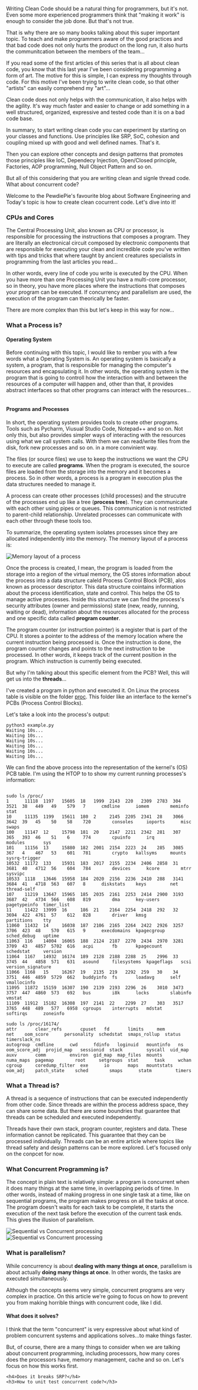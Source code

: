 <div style="text-align: left;">
    <p>
        Writing Clean Code should be a natural thing for programmers, but it's not. Even some more experienced programmers
        think that "making it work" is enough to consider the job done. But that's not true.
    </p>
    <p>
        That is why there are so many books talking about this super important topic. To teach and make programmers aware
        of the good practices and that bad code does not only hurts the product on the long run, it also
        hurts the communitcation between the members of the team...
    </p>
    <p>
        If you read some of the first articles of this series that is all about clean code,
        you know that this last year I've been considering programming a form of art.
        The motive for this is simple, I can express my thoughts through code.
        For this motive I've been trying to write clean code, so that other "artists" can easily comprehend my "art"...
    </p>
    <p>
        Clean code does not only helps with the communication, it also helps with the agility. It's way much faster
        and easier to change or add something in a well structured, organized, expressive and tested code
        than it is on a bad code base.
    </p>
    <p>
        In summary, to start writing clean code you can experiment by starting on your classes and functions. Use principles
        like SRP, SoC, cohesion and coupling mixed up with good and well defined names. That's it. 
    </p>
    <p>
        Then you can explore other concepts and design patterns that promotes those principles 
        like IoC, Dependecy Injection, Open/Closed principle, Factories, AOP programming, Null Object Pattern and so on.
    </p>
    <p>
        But all of this considering that you are writing clean and signle thread code. What about concurrent code?
    </p>
    <p>
        Welcome to the PewdiePie's favourite blog about Software Engineering and Today's topic is 
        how to create clean cocurrent code. Let's dive into it! 
    </p>
    <h3>CPUs and Cores</h3>
    <p>
        The Central Processing Unit, also known as CPU or processor, is responsible for processing the instructions that
        composes a program. They are literally an electronical circuit composed by electronic components that
        are responsible for executing your clean and incredible code you've written with tips and tricks that where
        taught by ancient creatures specialists in programming from the last articles you read...
    </p>
    <p>
        In other words, every line of code you write is executed by the CPU. When you have more than one Processing Unit
        you have a multi-core processor, so in theory, you have more places where the instructions that composes your program
        can be executed. If concurrency and parallelism are used, the execution of the program can theorically be faster.
    </p>
    <p>
        There are more complex than this but let's keep in this way for now...
    </p>
    <h3>What a Process is?</h3>
    <h4>Operating System</h4>
    <p>
        Before continuing with this topic, I would like to rember you with a few words what a Operating System is.
        An operating system is basically a system, a program, that is responsible for managing the computer's resources
        and encapsulating it. In other words, the operating system is the program that is going to controll how the interaction
        with and between the resources of a computer will happen and, other than that, it provides abstract interfaces
        so that other programs can interact with the resources...
    </p>
    <img src="images/clean-concurrent-code/concurrency-operating-system.svg" class="post-img" alt="">
    <h4>Programs and Processes</h4>
    <p>
        In short, the operating system provides tools to create other programs. Tools such as Pycharm, Viusual Studio Code, Notepad++ and so on.
        Not only this, but also provides simpler ways of interacting with the resources using what we call system calls. With them we can read/write
        files from the disk, fork new processes and so on. in a more convinient way.
    </p>
    <p>
        The files (or source files) we use to keep the instructions we want the CPU to execute are called <strong>programs</strong>. When the program is
        executed, the source files are loaded from the storage into the memory and it becomes a process. So in other words,
        a process is a program in execution plus the data structures needed to manage it.
    </p>
    <p>
        A process can create other processes (child processes) and the strucutre of the processes end up like a tree (<strong>process tree</strong>).
        They can communicate with each other using pipes or queues. This communication is not restricted to parent-child relationship.
        Unrelated processes can communicate with each other through these tools too. 
    </p>
    <p>
        To summarize, the operating system isolates processes since they are allocated independently into the memory. The memory layout of a process
        is:
    </p>
    <img class="post-img" src="images/clean-concurrent-code/concurrency-memory-layout.svg" alt="Memory layout of a process">
    <p>
        Once the process is created, I mean, the program is loaded from the storage into a region of the virtual memory,
        the OS stores information about the process into a data structure caleld Process Control Block (PCB), alos known as
        processor descriptor. This data structure cointains information about the process identification, state and control.
        This helps the OS to manage active processes. Inside this structure we can find the process's security attributes
        (owner and permissions) state (new, ready, running, waiting or dead), information about the resources allocated
        for the process and one specific data called <strong>program counter</strong>.
    </p>
    <p>
        The program counter (or instruction pointer) is a register that is part of the CPU. It stores a 
        pointer to the address of the memory location where the current instruction being processed is.
        Once the instruction is done, the program counter changes and points to the next instruction to be processed.
        In other words, it keeps track of the current position in the program. Which instruction is currently being
        executed.
    </p>
    <p>
        But why I'm talking about this specific element from the PCB? Well, this will get us into the <strong>threads</strong>...
    </p>
    <p>
        I've created a program in python and executed it. On Linux the process table is visible on the
        folder <a href="https://www.kernel.org/doc/html/latest/filesystems/proc.html" target="blank">proc</a>.
        This folder like an interface to the kernel's PCBs (Process Control Blocks).
    </p>
    <p>Let's take a look into the process's output:</p>
<pre>
<code class="code-snippet type-bash" style="margin: 0;">python3 example.py 
Waiting 10s...
Waiting 10s...
Waiting 10s...
Waiting 10s...
Waiting 10s...
Waiting 10s...</code>
</pre>
    <p>
        We can find the above process into the representation of the kernel's (OS) PCB table. I'm using the HTOP to
        to show my current running processes's information:
    </p>
    <img src="images/clean-concurrent-code/htop.png" class="post-img" alt="">
<pre><code class="code-snippet type-bash">sudo ls /proc/
1      11118  1197   15605  18	 1999  2143  220   2309  2783  304   3521  38	449   49    579   7	     cmdline	  iomem        meminfo	     stat
10     11135  1199   15611  180  2     2145  2205  2341  28    3066  3642  39	45    50    58	  720	     consoles	  ioports      misc	     swaps
100    11147  12     15798  181  20    2147  2211  2342  281   307   365   393	46    51    6	  774	     cpuinfo	  irq	       modules	     sys
101    11156  13     15880  182  2001  2154  2223  24	 285   3085  367   4	467   53    601   781	     crypto	  kallsyms     mounts	     sysrq-trigger
10532  11172  133    15931  183  2017  2155  2234  2406  2858  31    3681  40	4712  56    604   784	     devices	  kcore        mtrr	     sysvipc
10533  1118   13646  15958  184  2020  2156  2236  2410  288   3141  3684  41	4718  563   607   8	     diskstats	  keys	       net	     thread-self
107    11219  13647  15965  185  2035  2161  2253  2414  2900  3193  3687  42	4734  566   608   819	     dma	  key-users    pagetypeinfo  timer_list
11     11422  13999  16     186  21    2164  2254  2418  292   32    3694  422	4761  57    612   828	     driver	  kmsg	       partitions    tty
11060  11432  14     16038  187  2106  2165  2264  2422  2926  3257  3706  423	48    570   615   9	     execdomains  kpagecgroup  sched_debug   uptime
11063  116    14004  16065  188  2124  2187  2270  2434  2970  3281  3709  43	4857  5702  616   acpi	     fb		  kpagecount   schedstat     version
11064  1167   14932  16174  189  2128  2188  2288  25	 2996  33    3745  44	4858  571   631   asound     filesystems  kpageflags   scsi	     version_signature
11066  1168   15     16267  19	 2135  219   2292  259	 30    34    3751  446	4859  5729  662   buddyinfo  fs		  loadavg      self	     vmallocinfo
11095  11872  15159  16307  190  2139  2193  2296  26	 3010  3473  3757  447	4860  573   692   bus	     i8k	  locks        slabinfo      vmstat
11109  11912  15182  16308  197  2141  22    2299  27	 303   3517  3765  448	489   577   6958  cgroups    interrupts   mdstat       softirqs      zoneinfo
</code></pre>
<pre><code class="code-snippet type-bash">sudo ls /proc/16174/
attr	   clear_refs	    cpuset   fd       limits	 mem	     net	oom_score      personality  schedstat  smaps_rollup  status   timerslack_ns
autogroup  cmdline	    cwd      fdinfo   loginuid	 mountinfo   ns		oom_score_adj  projid_map   sessionid  stack	     syscall  uid_map
auxv	   comm		    environ  gid_map  map_files  mounts      numa_maps	pagemap        root	    setgroups  stat	     task     wchan
cgroup	   coredump_filter  exe      io       maps	 mountstats  oom_adj	patch_state    sched	    smaps      statm	     timers
</code></pre>
    <h3>What a Thread is?</h3>
    <p> 
        A thread is a sequence of instructions that can be executed independently from other code. Since threads are
        within the process address space, they can share some data. But there are some boundries that guarantee that
        threads can be scheduled and executed independently.
    </p>
    <p>
        Threads have their own stack, program counter, registers and data. These information cannot be replicated.
        This guarantee that they can be processed individually. Threads can be an entire article where 
        topics like thread safety and design patterns can be more explored. Let's focused only on the conpcet for now.
    </p>
    <h3>What Concurrent Programming is?</h3>
    <p>
        The concept in plain text is relatively simple: a program is concurrent when it does many things at the same time,
        in overlapping periods of time.
        In other words, instead of making progress in one single task at a time, like on sequential programs, the program
        makes progress on all the tasks at once. The program doesn't waits for each task to be complete, it starts the execution
        of the next task before the execution of the current task ends. This gives the illusion of parallelism.
    </p>
    <img class="post-img" src="images/clean-concurrent-code/concurrency-sequential.svg" alt="Sequential vs Concurrent processing">
    <img class="post-img" src="images/clean-concurrent-code/concurrency-concurrent.svg" alt="Sequential vs Concurrent processing">
    <h3>What is parallelism?</h3>
    <p>
        While concurrency is about <strong>dealing with many things at once</strong>, parallelism is about actually <strong>doing many things
        at once</strong>. In other words, the tasks are executed simultaneously.
    </p>
    <p>
        Although the concepts seems very simple, concurrent programs are very complex in practice. On this article we're going
        to focus on how to prevent you from making horrible things with concurrent code, like I did.
    </p>
    <h4>What does it solves?</h4>
    <p>
        I think that the term "concurrent" is very expressive about what kind of problem concurrent systems and applications
        solves...to make things faster.
    </p>
    <p>
        But, of course, there are a many things to consider when we are talking about concurrent programming, including
        processors, how many cores does the processors have, memory management, cache and so on. 
        Let's focus on how this works first.
    </p>

    <h4>Does it breaks SRP?</h4>
    <h3>How to unit test concurrent code?</h3>
</div>